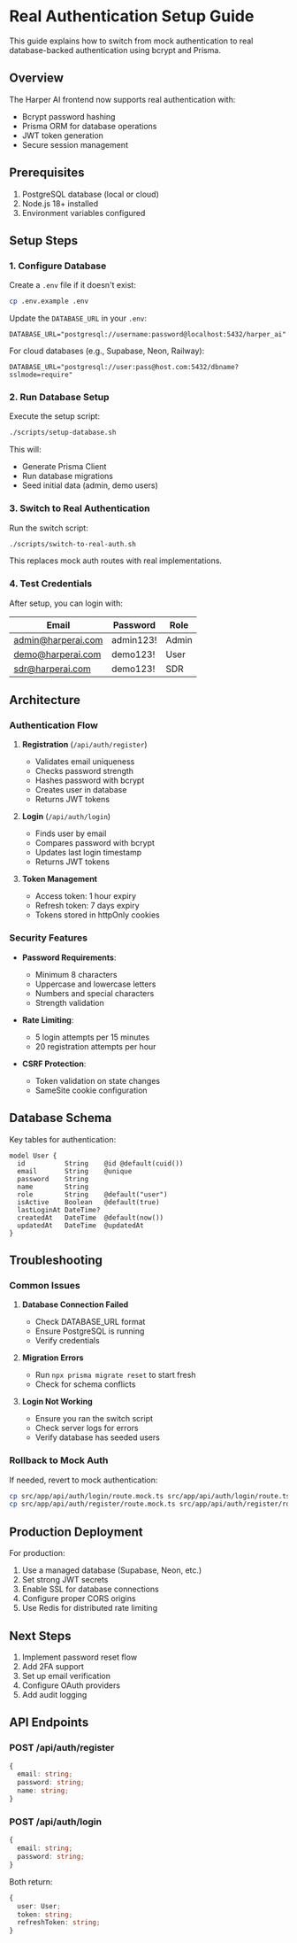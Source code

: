 # Real Authentication Setup Guide

This guide explains how to switch from mock authentication to real database-backed authentication using bcrypt and Prisma.

## Overview

The Harper AI frontend now supports real authentication with:
- Bcrypt password hashing
- Prisma ORM for database operations
- JWT token generation
- Secure session management

## Prerequisites

1. PostgreSQL database (local or cloud)
2. Node.js 18+ installed
3. Environment variables configured

## Setup Steps

### 1. Configure Database

Create a `.env` file if it doesn't exist:

```bash
cp .env.example .env
```

Update the `DATABASE_URL` in your `.env`:

```env
DATABASE_URL="postgresql://username:password@localhost:5432/harper_ai"
```

For cloud databases (e.g., Supabase, Neon, Railway):
```env
DATABASE_URL="postgresql://user:pass@host.com:5432/dbname?sslmode=require"
```

### 2. Run Database Setup

Execute the setup script:

```bash
./scripts/setup-database.sh
```

This will:
- Generate Prisma Client
- Run database migrations
- Seed initial data (admin, demo users)

### 3. Switch to Real Authentication

Run the switch script:

```bash
./scripts/switch-to-real-auth.sh
```

This replaces mock auth routes with real implementations.

### 4. Test Credentials

After setup, you can login with:

| Email | Password | Role |
|-------|----------|------|
| admin@harperai.com | admin123! | Admin |
| demo@harperai.com | demo123! | User |
| sdr@harperai.com | demo123! | SDR |

## Architecture

### Authentication Flow

1. **Registration** (`/api/auth/register`)
   - Validates email uniqueness
   - Checks password strength
   - Hashes password with bcrypt
   - Creates user in database
   - Returns JWT tokens

2. **Login** (`/api/auth/login`)
   - Finds user by email
   - Compares password with bcrypt
   - Updates last login timestamp
   - Returns JWT tokens

3. **Token Management**
   - Access token: 1 hour expiry
   - Refresh token: 7 days expiry
   - Tokens stored in httpOnly cookies

### Security Features

- **Password Requirements**:
  - Minimum 8 characters
  - Uppercase and lowercase letters
  - Numbers and special characters
  - Strength validation

- **Rate Limiting**:
  - 5 login attempts per 15 minutes
  - 20 registration attempts per hour

- **CSRF Protection**:
  - Token validation on state changes
  - SameSite cookie configuration

## Database Schema

Key tables for authentication:

```prisma
model User {
  id          String    @id @default(cuid())
  email       String    @unique
  password    String
  name        String
  role        String    @default("user")
  isActive    Boolean   @default(true)
  lastLoginAt DateTime?
  createdAt   DateTime  @default(now())
  updatedAt   DateTime  @updatedAt
}
```

## Troubleshooting

### Common Issues

1. **Database Connection Failed**
   - Check DATABASE_URL format
   - Ensure PostgreSQL is running
   - Verify credentials

2. **Migration Errors**
   - Run `npx prisma migrate reset` to start fresh
   - Check for schema conflicts

3. **Login Not Working**
   - Ensure you ran the switch script
   - Check server logs for errors
   - Verify database has seeded users

### Rollback to Mock Auth

If needed, revert to mock authentication:

```bash
cp src/app/api/auth/login/route.mock.ts src/app/api/auth/login/route.ts
cp src/app/api/auth/register/route.mock.ts src/app/api/auth/register/route.ts
```

## Production Deployment

For production:

1. Use a managed database (Supabase, Neon, etc.)
2. Set strong JWT secrets
3. Enable SSL for database connections
4. Configure proper CORS origins
5. Use Redis for distributed rate limiting

## Next Steps

1. Implement password reset flow
2. Add 2FA support
3. Set up email verification
4. Configure OAuth providers
5. Add audit logging

## API Endpoints

### POST /api/auth/register
```typescript
{
  email: string;
  password: string;
  name: string;
}
```

### POST /api/auth/login
```typescript
{
  email: string;
  password: string;
}
```

Both return:
```typescript
{
  user: User;
  token: string;
  refreshToken: string;
}
```